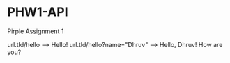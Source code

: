 # PHW1-API
Pirple Assignment 1


url.tld/hello --> Hello!
url.tld/hello?name="Dhruv" --> Hello, Dhruv! How are you?
